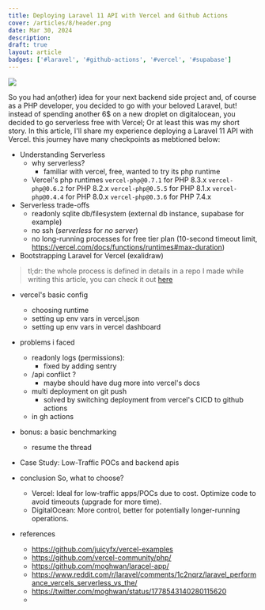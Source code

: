 ```yaml
---
title: Deploying Laravel 11 API with Vercel and Github Actions
cover: /articles/8/header.png
date: Mar 30, 2024
description:
draft: true
layout: article
badges: ['#laravel', '#github-actions', '#vercel', '#supabase']
---
```


![](/articles/8/header.png)

So you had an(other) idea for your next backend side project and, of course as a PHP developer, you decided to go with your beloved Laravel, but! instead of spending another 6$ on a new droplet on digitalocean, you decided to go serverless free with Vercel; Or at least this was my short story.
In this article, I'll share my experience deploying a Laravel 11 API with Vercel. this journey have many checkpoints as mebtioned below:
- Understanding Serverless
  - why serverless?
    - familiar with vercel, free, wanted to try its php runtime
  - Vercel's php runtimes
    `vercel-php@0.7.1` for PHP 8.3.x
    `vercel-php@0.6.2` for PHP 8.2.x
    `vercel-php@0.5.5` for PHP 8.1.x
    `vercel-php@0.4.4` for PHP 8.0.x
    `vercel-php@0.3.6` for PHP 7.4.x
- Serverless trade-offs
    - readonly sqlite db/filesystem (external db instance, supabase for example)
    - no ssh (_serverless_ for _no server_)
    - no long-running processes for free tier plan (10-second timeout limit, https://vercel.com/docs/functions/runtimes#max-duration)
- Bootstrapping Laravel for Vercel (exalidraw)
> tl;dr: the whole process is defined in details in a repo I made while writing this article, you can check it out [here](https://github.com/moghwan/laracel-app/)
  - vercel's basic config
    - choosing runtime
    - setting up env vars in vercel.json
    - setting up env vars in vercel dashboard
  - problems i faced
    - readonly logs (permissions): 
      - fixed by adding sentry
    - /api conflict ?
      - maybe should have dug more into vercel's docs
    - multi deployment on git push
      - solved by switching deployment from vercel's CICD to github actions
    - in gh actions
- bonus: a basic benchmarking
  - resume the thread
- Case Study: Low-Traffic POCs and backend apis
- conclusion
  So, what to choose?
  - Vercel: Ideal for low-traffic apps/POCs due to cost. Optimize code to avoid timeouts (upgrade for more time).
  - DigitalOcean: More control, better for potentially longer-running operations.



- references
  - https://github.com/juicyfx/vercel-examples
  - https://github.com/vercel-community/php/
  - https://github.com/moghwan/laracel-app/
  - https://www.reddit.com/r/laravel/comments/1c2nqrz/laravel_performance_vercels_serverless_vs_the/
  - https://twitter.com/moghwan/status/1778543140280115620
  - 